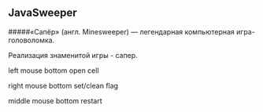 
## JavaSweeper
#####«Сапёр» (англ. Minesweeper) — легендарная компьютерная игра-головоломка.
 
 Реализация знаменитой игры - сапер. 
 
 left mouse bottom open cell
 
 right mouse bottom set/clean flag
 
 middle mouse bottom restart

